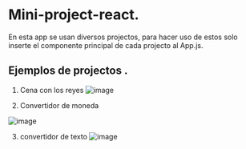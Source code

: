 # Mini-project-react.

En esta app se usan diversos projectos, para hacer uso de estos solo inserte el componente principal de cada projecto al App.js.

## Ejemplos de projectos .
1. Cena con los reyes
![image](https://github.com/EmelyTarazonaPerez/mini-project-react/assets/122141594/4211599c-852d-4f4b-b8f7-200b87fde407)

2. Convertidor de moneda
   
![image](https://github.com/EmelyTarazonaPerez/mini-project-react/assets/122141594/9e5a89af-4c58-4f5f-8602-e65f05097e28)

3. convertidor de texto
![image](https://github.com/EmelyTarazonaPerez/mini-project-react/assets/122141594/05e9bfeb-3353-4228-ad99-10edfbf73d3a)

